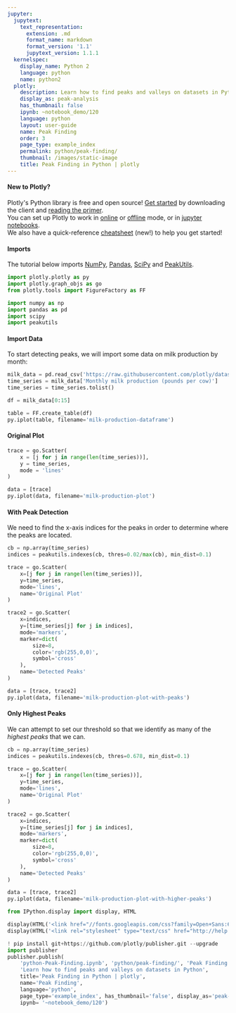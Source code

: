 ```yaml
---
jupyter:
  jupytext:
    text_representation:
      extension: .md
      format_name: markdown
      format_version: '1.1'
      jupytext_version: 1.1.1
  kernelspec:
    display_name: Python 2
    language: python
    name: python2
  plotly:
    description: Learn how to find peaks and valleys on datasets in Python
    display_as: peak-analysis
    has_thumbnail: false
    ipynb: ~notebook_demo/120
    language: python
    layout: user-guide
    name: Peak Finding
    order: 3
    page_type: example_index
    permalink: python/peak-finding/
    thumbnail: /images/static-image
    title: Peak Finding in Python | plotly
---
```


#### New to Plotly?
Plotly's Python library is free and open source! [Get started](https://plot.ly/python/getting-started/) by downloading the client and [reading the primer](https://plot.ly/python/getting-started/).
<br>You can set up Plotly to work in [online](https://plot.ly/python/getting-started/#initialization-for-online-plotting) or [offline](https://plot.ly/python/getting-started/#initialization-for-offline-plotting) mode, or in [jupyter notebooks](https://plot.ly/python/getting-started/#start-plotting-online).
<br>We also have a quick-reference [cheatsheet](https://images.plot.ly/plotly-documentation/images/python_cheat_sheet.pdf) (new!) to help you get started!


#### Imports
The tutorial below imports [NumPy](http://www.numpy.org/), [Pandas](https://plot.ly/pandas/intro-to-pandas-tutorial/), [SciPy](https://www.scipy.org/) and [PeakUtils](http://pythonhosted.org/PeakUtils/).

```python
import plotly.plotly as py
import plotly.graph_objs as go
from plotly.tools import FigureFactory as FF

import numpy as np
import pandas as pd
import scipy
import peakutils
```

#### Import Data
To start detecting peaks, we will import some data on milk production by month:

```python
milk_data = pd.read_csv('https://raw.githubusercontent.com/plotly/datasets/master/monthly-milk-production-pounds.csv')
time_series = milk_data['Monthly milk production (pounds per cow)']
time_series = time_series.tolist()

df = milk_data[0:15]

table = FF.create_table(df)
py.iplot(table, filename='milk-production-dataframe')
```

#### Original Plot

```python
trace = go.Scatter(
    x = [j for j in range(len(time_series))],
    y = time_series,
    mode = 'lines'
)

data = [trace]
py.iplot(data, filename='milk-production-plot')
```

#### With Peak Detection
We need to find the x-axis indices for the peaks in order to determine where the peaks are located.

```python
cb = np.array(time_series)
indices = peakutils.indexes(cb, thres=0.02/max(cb), min_dist=0.1)

trace = go.Scatter(
    x=[j for j in range(len(time_series))],
    y=time_series,
    mode='lines',
    name='Original Plot'
)

trace2 = go.Scatter(
    x=indices,
    y=[time_series[j] for j in indices],
    mode='markers',
    marker=dict(
        size=8,
        color='rgb(255,0,0)',
        symbol='cross'
    ),
    name='Detected Peaks'
)

data = [trace, trace2]
py.iplot(data, filename='milk-production-plot-with-peaks')
```

#### Only Highest Peaks
We can attempt to set our threshold so that we identify as many of the _highest peaks_ that we can.

```python
cb = np.array(time_series)
indices = peakutils.indexes(cb, thres=0.678, min_dist=0.1)

trace = go.Scatter(
    x=[j for j in range(len(time_series))],
    y=time_series,
    mode='lines',
    name='Original Plot'
)

trace2 = go.Scatter(
    x=indices,
    y=[time_series[j] for j in indices],
    mode='markers',
    marker=dict(
        size=8,
        color='rgb(255,0,0)',
        symbol='cross'
    ),
    name='Detected Peaks'
)

data = [trace, trace2]
py.iplot(data, filename='milk-production-plot-with-higher-peaks')
```

```python
from IPython.display import display, HTML

display(HTML('<link href="//fonts.googleapis.com/css?family=Open+Sans:600,400,300,200|Inconsolata|Ubuntu+Mono:400,700" rel="stylesheet" type="text/css" />'))
display(HTML('<link rel="stylesheet" type="text/css" href="http://help.plot.ly/documentation/all_static/css/ipython-notebook-custom.css">'))

! pip install git+https://github.com/plotly/publisher.git --upgrade
import publisher
publisher.publish(
    'python-Peak-Finding.ipynb', 'python/peak-finding/', 'Peak Finding | plotly',
    'Learn how to find peaks and valleys on datasets in Python',
    title='Peak Finding in Python | plotly',
    name='Peak Finding',
    language='python',
    page_type='example_index', has_thumbnail='false', display_as='peak-analysis', order=3,
    ipynb= '~notebook_demo/120')
```

```python

```